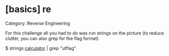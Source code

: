 # [basics] re
Category: Reverse Engineering

For this challenge all you had to do was run strings on the picture (to reduce clutter, you can also grep for the flag format)

$ strings [calculator](assets/calculator) | grep "utflag"
